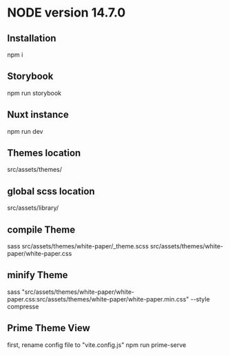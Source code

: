 # NODE version 14.7.0 

## Installation
npm i

## Storybook
npm run storybook

## Nuxt instance
npm run dev


## Themes location
src/assets/themes/

## global scss location
src/assets/library/

## compile Theme
sass src/assets/themes/white-paper/_theme.scss 
src/assets/themes/white-paper/white-paper.css

## minify Theme
sass "src/assets/themes/white-paper/white-paper.css:src/assets/themes/white-paper/white-paper.min.css" --style compresse

## Prime Theme View
first, rename config file to "vite.config.js" 
npm run prime-serve
